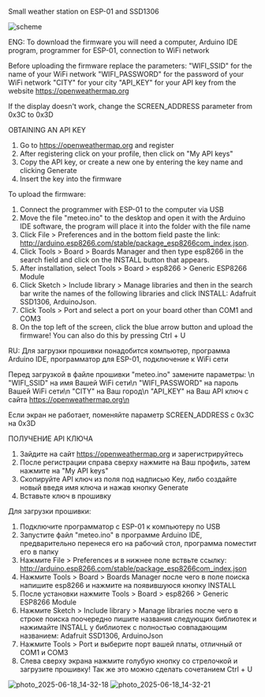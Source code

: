 Small weather station on ESP-01 and SSD1306

![scheme](https://github.com/user-attachments/assets/1112834c-2890-4bea-8467-d9f5f66d23fd)

ENG:
To download the firmware you will need a computer, Arduino IDE program, programmer for ESP-01, connection to WiFi network

Before uploading the firmware replace the parameters:
"WIFI_SSID" for the name of your WiFi network
"WIFI_PASSWORD" for the password of your WiFi network
"CITY" for your city
"API_KEY" for your API key from the website https://openweathermap.org

If the display doesn't work, change the SCREEN_ADDRESS parameter from 0x3C to 0x3D


OBTAINING AN API KEY
1. Go to https://openweathermap.org and register
2. After registering click on your profile, then click on "My API keys"
3. Copy the API key, or create a new one by entering the key name and clicking Generate
4. Insert the key into the firmware


To upload the firmware:
1. Connect the programmer with ESP-01 to the computer via USB
2. Move the file "meteo.ino" to the desktop and open it with the Arduino IDE software, the program will place it into the folder with the file name
3. Click File > Preferences and in the bottom field paste the link:   http://arduino.esp8266.com/stable/package_esp8266com_index.json.
4. Click Tools > Board > Boards Manager and then type esp8266 in the search field and click on the INSTALL button that appears.
5. After installation, select Tools > Board > esp8266 > Generic ESP8266 Module
6. Click Sketch > Include library > Manage libraries and then in the search bar write the names of the following libraries and click INSTALL: Adafruit SSD1306, ArduinoJson.
7. Click Tools > Port and select a port on your board other than COM1 and COM3
8. On the top left of the screen, click the blue arrow button and upload the firmware! You can also do this by pressing Ctrl + U




RU:
Для загрузки прошивки понадобится компьютер, программа Arduino IDE, программатор для ESP-01, подключение к WiFi сети

Перед загрузкой в файле прошивки "meteo.ino" замените параметры: \n
"WIFI_SSID" на имя Вашей WiFi сети\n
"WIFI_PASSWORD" на пароль Вашей WiFi сети\n
"CITY" на Ваш город\n
"API_KEY" на Ваш API ключ с сайта https://openweathermap.org\n

Если экран не работает, поменяйте параметр SCREEN_ADDRESS с 0x3C на 0x3D


ПОЛУЧЕНИЕ API КЛЮЧА
1. Зайдите на сайт https://openweathermap.org и зарегистрируйтесь
2. После регистрации справа сверху нажмите на Ваш профиль, затем нажмите на "My API keys"
3. Скопируйте API ключ из поля под надписью Key, либо создайте новый введя имя ключа и нажав кнопку Generate
4. Вставьте ключ в прошивку


Для загрузки прошивки:
1. Подключите программатор с ESP-01 к компьютеру по USB
2. Запустите файл "meteo.ino" в программе Arduino IDE, предварительно перенеся его на рабочий стол, программа поместит его в папку
3. Нажмите File > Preferences и в нижнее поле вствьте ссылку:  http://arduino.esp8266.com/stable/package_esp8266com_index.json
4. Нажмите Tools > Board > Boards Manager после чего в поле поиска напишите esp8266 и нажмите на появившуюся кнопку INSTALL
5. После установки нажмите Tools > Board > esp8266 > Generic ESP8266 Module
6. Нажмите Sketch > Include library > Manage libraries после чего в строке поиска поочередно пишите названия следующих библиотек и нажимайте INSTALL у библиотек с полностью совпадающим названием: Adafruit SSD1306, ArduinoJson
5. Нажмите Tools > Port и выберите порт вашей платы, отличный от COM1 и COM3
6. Слева сверху экрана нажмите голубую кнопку со стрелочкой и загрузите прошивку! Так же это можно сделать сочетанием Ctrl + U

![photo_2025-06-18_14-32-18](https://github.com/user-attachments/assets/a5740fbc-988e-4446-907b-8d10482acd5e)
![photo_2025-06-18_14-32-21](https://github.com/user-attachments/assets/d2beef02-ab7e-415f-9870-a68c32cc7982)


